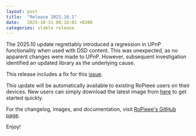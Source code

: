 ```yaml
---
layout: post
title:  "Release 2025.10.1"
date:   2025-10-31 08:16:01 +0200
categories: stable release
---
```


The 2025.10 update regrettably introduced a regression in UPnP functionality when used with DSD content. This was unexpected, as no apparent changes were made to UPnP. However, subsequent investigation identified an updated library as the underlying cause.

This release includes a fix for this [issue](https://github.com/RoPieee/RoPieee/issues/23).

This update will be automatically available to existing RoPieee users on their devices. New users can simply download the latest image from [here](https://github.com/RoPieee/RoPieee/blob/main/docs/releases/2025_10_1.md) to get started quickly.

For the changelog, images, and documentation, visit [RoPieee's GitHub page](https://github.com/RoPieee/RoPieee).

Enjoy!

